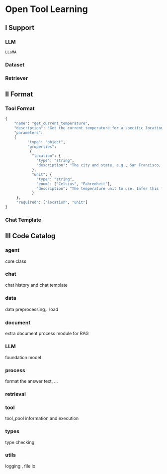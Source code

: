 # Open Tool Learning

## Ⅰ Support

### LLM

`LLaMA`

### Dataset



### Retriever




## Ⅱ Format

### Tool Format

```python
{
    "name": "get_current_temperature",
    "description": "Get the current temperature for a specific location",
    "parameters": 
    {
          "type": "object",
          "properties": 
           {
            "location": {
              "type": "string",
              "description": "The city and state, e.g., San Francisco, CA"
            },
            "unit": {
              "type": "string",
              "enum": ["Celsius", "Fahrenheit"],
              "description": "The temperature unit to use. Infer this from the user's location."
            }
     },
     "required": ["location", "unit"]
}
```

### Chat Template




## Ⅲ Code Catalog

### agent

core class

### chat

chat history and chat template

### data

data preprocessing，load

### document

extra document process module for RAG

### LLM

foundation model

### process

format the answer text, ...

### retrieval

### tool

tool_pool information and execution

### types

type checking

### utils

logging , file io

